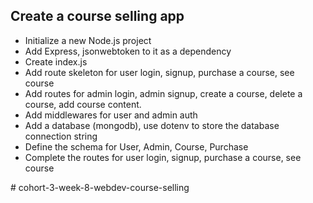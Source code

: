 ## Create a course selling app

 - Initialize a new Node.js project
 - Add Express, jsonwebtoken to it as a dependency 
 - Create index.js
 - Add route skeleton for user login, signup, purchase a course, see course
 - Add routes for admin login, admin signup, create a course, delete a course, add course content.
 - Add middlewares for user and admin auth
 - Add a database (mongodb), use dotenv to store the database connection string
 - Define the schema for User, Admin, Course, Purchase
 - Complete the routes for user login, signup, purchase a course, see course

#   c o h o r t - 3 - w e e k - 8 - w e b d e v - c o u r s e - s e l l i n g  
 